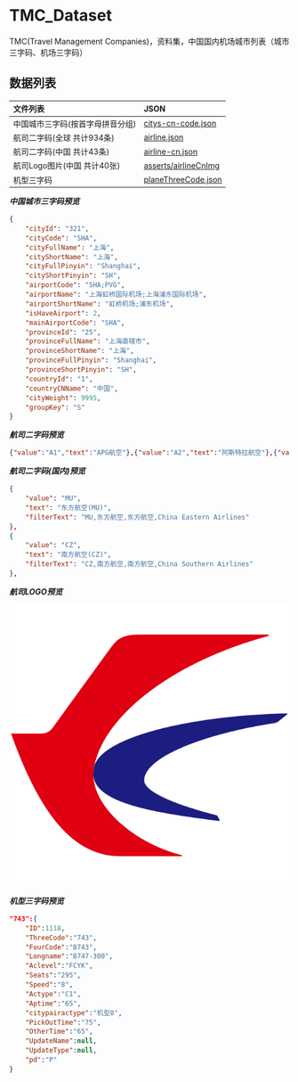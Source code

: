 # TMC_Dataset
TMC(Travel Management Companies)，资料集，中国国内机场城市列表（城市三字码、机场三字码）

## 数据列表

| 文件列表                     | JSON | 
|:--------------------------------|:-----|
| 中国城市三字码(按首字母拼音分组) | [citys-cn-code.json](https://github.com/Timeon1/TMC_Dataset/blob/master/citys-cn-code.json) |
| 航司二字码(全球 共计934条) | [airline.json](https://github.com/Timeon1/TMC_Dataset/blob/master/airline.json) |
| 航司二字码(中国 共计43条) | [airline-cn.json](https://github.com/Timeon1/TMC_Dataset/blob/master/airline-cn.json) |
| 航司Logo图片(中国 共计40张) | [asserts/airlineCnImg](https://github.com/Timeon1/TMC_Dataset/tree/master/asserts/airlineCnImg) |
| 机型三字码 | [planeThreeCode.json](https://github.com/Timeon1/TMC_Dataset/blob/master/planeThreeCode.json) |


***中国城市三字码预览***
```json
{
    "cityId": "321",
    "cityCode": "SHA",
    "cityFullName": "上海",
    "cityShortName": "上海",
    "cityFullPinyin": "Shanghai",
    "cityShortPinyin": "SH",
    "airportCode": "SHA;PVG",
    "airportName": "上海虹桥国际机场;上海浦东国际机场",
    "airportShortName": "虹桥机场;浦东机场",
    "isHaveAirport": 2,
    "mainAirportCode": "SHA",
    "provinceId": "25",
    "provinceFullName": "上海直辖市",
    "provinceShortName": "上海",
    "provinceFullPinyin": "Shanghai",
    "provinceShortPinyin": "SH",
    "countryId": "1",
    "countryCNName": "中国",
    "cityWeight": 9995,
    "groupKey": "S"
}
```
***航司二字码预览***
```json
{"value":"A1","text":"APG航空"},{"value":"A2","text":"阿斯特拉航空"},{"value":"A3","text":"爱琴海航空"}
```
***航司二字码(国内)预览***
```json
{
    "value": "MU",
    "text": "东方航空(MU)",
    "filterText": "MU,东方航空,东方航空,China Eastern Airlines"
},
{
    "value": "CZ",
    "text": "南方航空(CZ)",
    "filterText": "CZ,南方航空,南方航空,China Southern Airlines"
},
```
***航司LOGO预览***

![image](https://github.com/Timeon1/TMC_Dataset/blob/master/asserts/airlineCnImg/MU.svg)

***机型三字码预览***
```json
"743":{
    "ID":1118,
    "ThreeCode":"743",
    "FourCode":"B743",
    "Longname":"B747-300",
    "Aclevel":"FCYK",
    "Seats":"295",
    "Speed":"8",
    "Actype":"C1",
    "Aptime":"65",
    "citypairactype":"机型8",
    "PickOutTime":"75",
    "OtherTime":"65",
    "UpdateName":null,
    "UpdateType":null,
    "pd":"P"
}
```